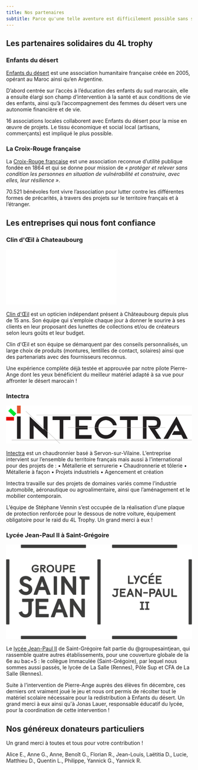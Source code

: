 ```yaml
---
title: Nos partenaires
subtitle: Parce qu'une telle aventure est difficilement possible sans soutien, découvrez ici les entreprises et personnes qui ont décidé de nous apporter leur aide.
---
```


## Les partenaires solidaires du 4L trophy

### Enfants du désert

[Enfants du désert](https://enfantsdudesert.org) est une association humanitaire française créée en 2005, opérant au Maroc ainsi qu’en Argentine. 

D’abord centrée sur l’accès à l’éducation des enfants du sud marocain, elle a ensuite élargi son champ d’intervention à la santé et aux conditions de vie des enfants, ainsi qu’à l’accompagnement des femmes du désert vers une autonomie financière et de vie.

16 associations locales collaborent avec Enfants du désert pour la mise en œuvre de projets. Le tissu économique et social local (artisans, commerçants) est impliqué le plus possible.

### La Croix-Rouge française

La [Croix-Rouge française](https://www.croix-rouge.fr) est une association reconnue d’utilité publique fondée en 1864 et qui se donne pour mission de *« protéger et relever sans condition les personnes en situation de vulnérabilité et construire, avec elles, leur résilience »*.

70.521 bénévoles font vivre l’association pour lutter contre les différentes formes de précarités, à travers des projets sur le territoire français et à l’étranger.

## Les entreprises qui nous font confiance

### Clin d'Œil à Chateaubourg

![](logo-clindoeil.pdf)

[Clin d'Œil](https://www.clindoeil-optique.fr) est un opticien indépendant présent à Châteaubourg depuis plus de 15 ans. Son équipe qui s'emploie chaque jour à donner le sourire à ses clients en leur proposant des lunettes de collections et/ou de créateurs selon leurs goûts et leur budget.

Clin d'Œil et son équipe se démarquent par des conseils personnalisés, un large choix de produits (montures, lentilles de contact, solaires) ainsi que des partenariats avec des fournisseurs reconnus.

Une expérience complète déjà testée et approuvée par notre pilote Pierre-Ange dont les yeux bénéficient du meilleur matériel adapté à sa vue pour affronter le désert marocain !


### Intectra

![](intectra.png)

[Intectra](https://intectra.fr) est un chaudronnier basé à Servon-sur-Vilaine. L’entreprise intervient sur l’ensemble du territoire français mais aussi à l’international pour des projets de :
• Métallerie et serrurerie
• Chaudronnerie et tôlerie
• Métallerie à façon
• Projets industriels
• Agencement et création

Intectra travaille sur des projets de domaines variés comme l’industrie automobile, aéronautique ou agroalimentaire, ainsi que l’aménagement et le mobilier contemporain.

L’équipe de Stéphane Vennin s’est occupée de la réalisation d’une plaque de protection renforcée pour le dessous de notre voiture, équipement obligatoire pour le raid du 4L Trophy. Un grand merci à eux !

### Lycée Jean-Paul II à Saint-Grégoire

![](JP2.png)

Le [lycée Jean-Paul II](https://www.lycee-jeanpaul2.fr) de Saint-Grégoire fait partie du @groupesaintjean, qui rassemble quatre autres établissements, pour une couverture globale de la 6e au bac+5 : le collègue Immaculée (Saint-Grégoire), par lequel nous sommes aussi passés, le lycée de La Salle (Rennes), Pôle Sup et CFA de La Salle (Rennes).

Suite à l'intervention de Pierre-Ange auprès des élèves fin décembre, ces derniers ont vraiment joué le jeu et nous ont permis de récolter tout le matériel scolaire nécessaire pour la redistribution à Enfants du désert. Un grand merci à eux ainsi qu'à Jonas Lauer, responsable éducatif du lycée, pour la coordination de cette intervention !

## Nos généreux donateurs particuliers

Un grand merci à toutes et tous pour votre contribution !

Alice E., Anne G., Anne, Benoît G., Florian R., Jean-Louis, Laëtitia D., Lucie, Matthieu D., Quentin L., Philippe, Yannick G., Yannick R. 